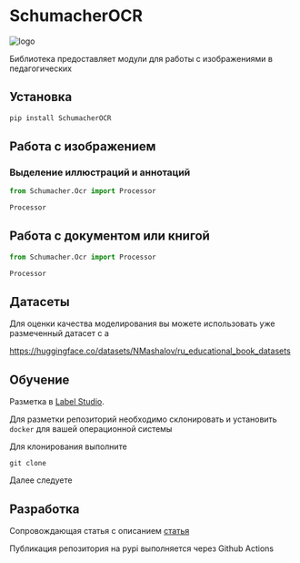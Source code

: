 # SchumacherOCR

![logo](/assets/logo.svg)

Библиотека предоставляет модули для работы с изображениями в педагогических 

## Установка

```bash
pip install SchumacherOCR
```

## Работа с изображением

### Выделение иллюстраций и аннотаций

```python
from Schumacher.Ocr import Processor

Processor

```
## Работа с документом или книгой

```python
from Schumacher.Ocr import Processor

Processor
```

## Датасеты

Для оценки качества моделирования вы можете использовать уже размеченный датасет с а

https://huggingface.co/datasets/NMashalov/ru_educational_book_datasets

## Обучение


Разметка в [Label Studio](https://labelstud.io/).

Для разметки репозиторий необходимо склонировать и установить `docker` для вашей операционной системы 

Для клонирования выполните
```
git clone
```

Далее следуете  [](/labeling/README.md)


## Разработка

Сопровождающая статья с описанием  [статья](/article)

Публикация репозитория на pypi выполняется через Github Actions




